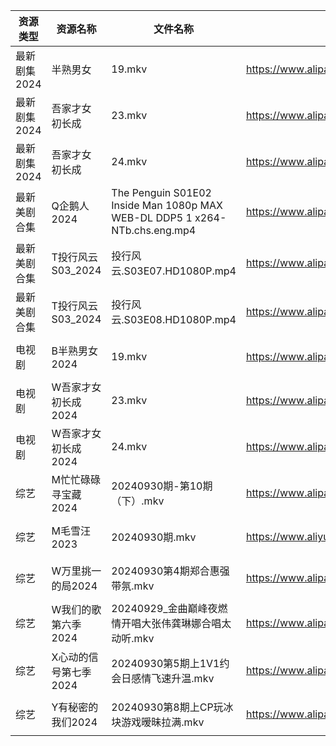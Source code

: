 | 资源类型     | 资源名称          | 文件名称                                                                       | 分享链接                                      | 更新时间                |
| -------- | ------------- | -------------------------------------------------------------------------- | ----------------------------------------- | ------------------- |
| 最新剧集2024 | 半熟男女          | 19.mkv                                                                     | https://www.alipan.com/s/5dos8bihjAC      | 2024-09-30 14:09:53 |
| 最新剧集2024 | 吾家才女初长成       | 23.mkv                                                                     | https://www.alipan.com/s/gFaQRLf9uDa      | 2024-09-30 14:09:56 |
| 最新剧集2024 | 吾家才女初长成       | 24.mkv                                                                     | https://www.alipan.com/s/gFaQRLf9uDa      | 2024-09-30 14:09:56 |
| 最新美剧合集   | Q企鹅人2024      | The Penguin S01E02 Inside Man 1080p MAX WEB-DL DDP5 1 x264-NTb.chs.eng.mp4 | https://www.alipan.com/s/vDUaCfprWEZ      | 2024-09-30 12:06:12 |
| 最新美剧合集   | T投行风云S03_2024 | 投行风云.S03E07.HD1080P.mp4                                                    | https://www.alipan.com/s/r4CJznux8Zc      | 2024-09-30 12:06:38 |
| 最新美剧合集   | T投行风云S03_2024 | 投行风云.S03E08.HD1080P.mp4                                                    | https://www.alipan.com/s/r4CJznux8Zc      | 2024-09-30 12:06:38 |
| 电视剧      | B半熟男女2024     | 19.mkv                                                                     | https://www.alipan.com/s/qw884Xb9dL3      | 2024-09-30 14:05:09 |
| 电视剧      | W吾家才女初长成2024  | 23.mkv                                                                     | https://www.alipan.com/s/8zhPHGhcjsu      | 2024-09-30 14:06:37 |
| 电视剧      | W吾家才女初长成2024  | 24.mkv                                                                     | https://www.alipan.com/s/8zhPHGhcjsu      | 2024-09-30 14:06:37 |
| 综艺       | M忙忙碌碌寻宝藏2024  | 20240930期-第10期（下）.mkv                                                      | https://www.alipan.com/s/TtfyudAgS8v      | 2024-09-30 14:07:40 |
| 综艺       | M毛雪汪2023      | 20240930期.mkv                                                              | https://www.aliyundrive.com/s/asPqfgPRqAg | 2024-09-30 14:07:44 |
| 综艺       | W万里挑一的局2024   | 20240930第4期郑合惠强带氛.mkv                                                      | https://www.alipan.com/s/TmY5m6HZ5CP      | 2024-09-30 14:08:32 |
| 综艺       | W我们的歌第六季2024  | 20240929_金曲巅峰夜燃情开唱大张伟龚琳娜合唱太动听.mkv                                          | https://www.alipan.com/s/7QHb1Czg7nU      | 2024-09-30 00:08:36 |
| 综艺       | X心动的信号第七季2024 | 20240930第5期上1V1约会日感情飞速升温.mkv                                               | https://www.alipan.com/s/wQqfQxMS8Sx      | 2024-09-30 14:08:53 |
| 综艺       | Y有秘密的我们2024   | 20240930第8期上CP玩冰块游戏暧昧拉满.mkv                                                | https://www.alipan.com/s/knSE43DBBa6      | 2024-09-30 14:08:58 |
